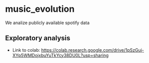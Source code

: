 # music_evolution
We analize publicly available spotify data

## Exploratory analysis
* Link to colab: https://colab.research.google.com/drive/1pSzGuj-XYp5WMDojxbuYuTkYcy38DU0L?usp=sharing
